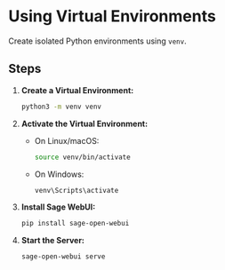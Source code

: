 
# Using Virtual Environments

Create isolated Python environments using `venv`.

## Steps

1. **Create a Virtual Environment:**

   ```bash
   python3 -m venv venv
   ```

2. **Activate the Virtual Environment:**

   - On Linux/macOS:

     ```bash
     source venv/bin/activate
     ```

   - On Windows:

     ```bash
     venv\Scripts\activate
     ```

3. **Install Sage WebUI:**

   ```bash
   pip install sage-open-webui
   ```

4. **Start the Server:**

   ```bash
   sage-open-webui serve
   ```
